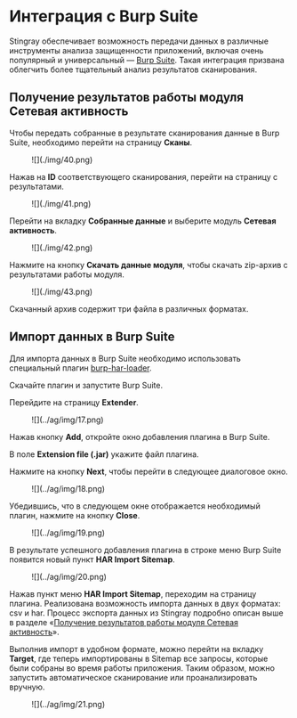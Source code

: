 # Интеграция c Burp Suite

Stingray обеспечивает возможность передачи данных в различные инструменты анализа защищенности приложений, включая очень популярный и универсальный — [Burp Suite](https://portswigger.net/burp). Такая интеграция призвана облегчить более тщательный анализ результатов сканирования. 

## Получение результатов работы модуля Сетевая активность

Чтобы передать собранные в результате сканирования данные в Burp Suite, необходимо перейти на страницу **Сканы**.

<figure markdown>
![](./img/40.png)
</figure>

Нажав на **ID** соответствующего сканирования, перейти на страницу с результатами.

<figure markdown>
![](./img/41.png)
</figure>

Перейти на вкладку **Собранные данные** и выберите модуль **Сетевая активность**.

<figure markdown>
![](./img/42.png)
</figure>

Нажмите на кнопку **Скачать данные модуля**, чтобы скачать zip-архив с результатами работы модуля.

<figure markdown>
![](./img/43.png)
</figure>

Скачанный архив содержит три файла в различных форматах.

## Импорт данных в Burp Suite

Для импорта данных в Burp Suite необходимо использовать специальный плагин [burp-har-loader](https://github.com/Dynamic-Mobile-Security/burp-har-importer).

Скачайте плагин и запустите Burp Suite.

Перейдите на страницу **Extender**.

<figure markdown>
![](../ag/img/17.png)
</figure>

Нажав кнопку **Add**, откройте окно добавления плагина в Burp Suite.

В поле **Extension file (.jar)** укажите файл плагина.

Нажмите на кнопку **Next**, чтобы перейти в следующее диалоговое окно.

<figure markdown>
![](../ag/img/18.png)
</figure>

Убедившись, что в следующем окне отображается необходимый плагин, нажмите на кнопку **Close**.

<figure markdown>
![](../ag/img/19.png)
</figure>

В результате успешного добавления плагина в строке меню Burp Suite появится новый пункт **HAR Import Sitemap**.

<figure markdown>
![](../ag/img/20.png)
</figure>

Нажав пункт меню **HAR Import Sitemap**, переходим на страницу плагина. Реализована возможность импорта данных в двух форматах: csv и har. Процесс экспорта данных из Stingray подробно описан выше в разделе «[Получение результатов работы модуля Сетевая активность](../integraciya_c_burp_suite/#_1)».

Выполнив импорт в удобном формате, можно перейти на вкладку **Target**, где теперь импортированы в Sitemap все запросы, которые были собраны во время работы приложения. Таким образом, можно запустить автоматическое сканирование или проанализировать вручную.

<figure markdown>
![](../ag/img/21.png)
</figure>